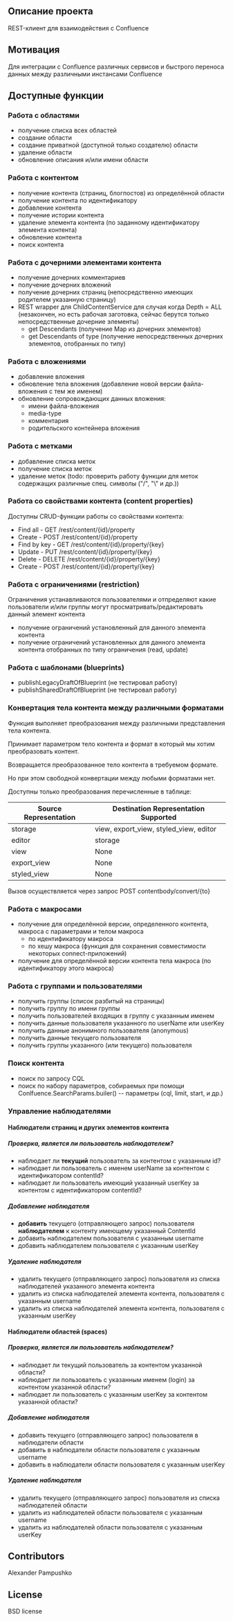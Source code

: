 ## Описание проекта
 
REST-клиент для взаимодействия с Confluence
 
## Мотивация
 
Для интеграции с Confluence различных сервисов и быстрого переноса данных между различными инстансами Confluence

## Доступные функции
### Работа с областями
* получение списка всех областей
* создание области
* создание приватной (доступной только создателю) области
* удаление области
* обновление описания и/или имени области
### Работа с контентом
* получение контента (страниц, блогпостов) из определённой области
* получение контента по идентификатору
* добавление контента
* получение истории контента
* удаление элемента контента (по заданному идентификатору элемента контента)
* обновление контента
* поиск контента

### Работа с дочерними элементами контента
* получение дочерних комментариев
* получение дочерних вложений
* получение дочерних страниц (непосредственно имеющих родителем указанную страницу)
* REST wrapper для ChildContentService для случая когда Depth = ALL (незакончен, но есть рабочая заготовка, сейчас берутся только непосредственные дочерние элементы)
  * get Descendants (получение Map из дочерних элементов)
  * get Descendants of type (получение непосредственных дочерних элементов, отобранных по типу)

### Работа с вложениями
* добавление вложения
* обновление тела вложения (добавление новой версии файла-вложения с тем же именем)
* обновление сопровождающих данных вложения: 
    * имени файла-вложения
    * media-type
    * комментария
    * родительского контейнера вложения
    
### Работа с метками
* добавление списка меток
* получение списка меток
* удаление меток (todo: проверить работу функции для меток содержащих различные спец. символы ("/", "\\" и др.))

### Работа со свойствами контента (content properties)
Доступны CRUD-функции работы со свойствами контента: 

* Find all - GET /rest/content/{id}/property
* Create - POST /rest/content/{id}/property
* Find by key - GET /rest/content/{id}/property/{key}
* Update - PUT /rest/content/{id}/property/{key}
* Delete - DELETE /rest/content/{id}/property/{key}
* Create - POST /rest/content/{id}/property/{key}


### Работа с ограничениями (restriction)
Ограничения устанавливаются пользователями и отпределяют какие пользователи и/или группы могут просматривать/редактировать данный элемент контента
* получение ограничений установленный для данного элемента контента
* получение ограничений установленных для данного элемента контента отобранных по типу ограничения (read, update)

### Работа с шаблонами (blueprints)
* publishLegacyDraftOfBlueprint (не тестировал работу)
* publishSharedDraftOfBlueprint (не тестировал работу)

### Конвертация тела контента между различными форматами
Функция выполняет преобразования между различными представления тела контента.

Принимает параметром тело контента и формат в который мы хотим преобразовать контент.

Возвращается преобразованное тело контента в требуемом формате.

Но при этом свободной конвертации между любыми форматами нет.

Доступны только преобразования перечисленные в таблице:

|Source Representation|Destination Representation Supported   |
|---|---|
| storage  | 	view, export_view, styled_view, editor  |
| editor  |  storage |
|  view | None  |
|  export_view | None  |
|  styled_view | None  |

Вызов осуществляется через запрос POST contentbody/convert/{to}

### Работа с макросами
* получение для определённой версии, определенного контента, макроса с параметрами и телом макроса
    * по идентификатору макроса
    * по хешу макроса (функция для сохранения совместимости некоторых connect-приложений)
* получение для определённой версии контента тела макроса (по идентификатору этого макроса)

### Работа с группами и пользователями
* получить группы (список разбитый на страницы)
* получить группу по имени группы
* получить пользователей входящих в группу с указанным именем
* получить данные пользователя указанного по userName или userKey
* получить данные анонимного пользователя (anonymous)
* получить данные текущего пользователя
* получить группы указанного (или текущего) пользователя

### Поиск контента
* поиск по запросу CQL
* поиск по набору параметров, собираемых при помощи Conlfuence.SearchParams.builer() -- параметры (cql, limit, start, и др.)
### Управление наблюдателями
#### Наблюдатели страниц и других элементов контента
##### Проверка, является ли пользователь наблюдателем?
* наблюдает ли **текущий** пользователь за контентом с указанным id?
* наблюдает ли пользователь с именем userName за контентом с идентификатором contentId?
* наблюдает ли пользователь имеющий указанный userKey за контентом с идентификатором contentId?
##### Добавление наблюдателя
* __добавить__ текущего (отправляющего запрос) пользователя **наблюдателем** к контенту имеющему указанный ContentId 
* добавить наблюдателем пользователя с указанным username
* добавить наблюдателем пользователя с указанным userKey
##### Удаление наблюдателя
* удалить текущего (отправляющего запрос) пользователя из списка наблюдателей указанного элемента контента
* удалить из списка наблюдателей элемента контента, пользователя с указанным username
* удалить из списка наблюдателей элемента контента, пользователя с указанным userKey

#### Наблюдатели областей (spaces)
##### Проверка, является ли пользователь наблюдателем?
* наблюдает ли текущий пользователь за контентом указанной области?
* наблюдает ли пользователь с указанным именем (login) за контентом указанной области?
* наблюдает ли пользователь с указанным userKey за контентом указанной области?
##### Добавление наблюдателя
* добавить текущего (отправляющего запрос) пользователя в наблюдатели области
* добавить в наблюдатели области пользователя с указанным username
* добавить в наблюдатели области пользователя с указанным userKey
##### Удаление наблюдателя
* удалить текущего (отправляющего запрос) пользователя из списка наблюдателей области
* удалить из наблюдателей области пользователя с указанным username
* удалить из наблюдателей области пользователя с указанным userKey

## Contributors
 
Alexander Pampushko
 
## License
 
BSD license